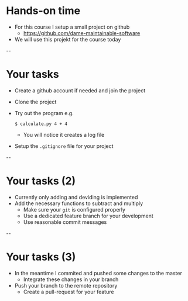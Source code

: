 # Hands-on time

* For this course I setup a small project on github
    * https://github.com/dame-maintainable-software
* We will use this projekt for the course today

--

# Your tasks

* Create a github account if needed and join the project
* Clone the project
* Try out the program e.g.

    `$ calculate.py 4 + 4`
    * You will notice it creates a log file
* Setup the `.gitignore` file for your project

--

# Your tasks (2)

* Currently only adding and deviding is implemented
* Add the necessary functions to subtract and multiply
    * Make sure your `git` is configured properly
    * Use a dedicated feature branch for your development
    * Use reasonable commit messages

--

# Your tasks (3)

* In the meantime I commited and pushed some changes to the master
    * Integrate these changes in your branch
* Push your branch to the remote repository
    * Create a pull-request for your feature
